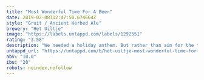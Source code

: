 ```yaml
---
title: "Most Wonderful Time For A Beer"
date: 2019-02-08T12:47:50.674664Z
style: "Gruit / Ancient Herbed Ale"
brewery: "Het Uiltje"
image: "https://labels.untappd.com/labels/1292551"
rating: "3.58"
description: "We needed a holiday anthem. But rather than aim for the top of the charts, we dove straight to the bottom of the well. And lo’ and behold look what we found: Andy Williams’ 1963 anti-classic! Is there any other holiday song so mind-numbingly dull? Nope! Marley, Crosby, Bush, the Ramones, Dylan – they wouldn’t touch this song with a 10-foot peppermint pole!  This beer is our ode to the ugly ducking of Christmas song covers. And we’re so hap-happy to exploit it for our most wonderful Christmas brew. A medieval ale pimped with the type of obscure spices only free-foraging Gaelic’s would dare pluck. A hint of caramel, a dash of black liquorice – this one-off Christmas brew is as thick and vulgar as the song that inspired it.  Some say gruit is an aphrodisiac, that’s your call. But we will tell you this: once you drink it you’ll never be ever to get this f*cking ugly Christmas song out of your head again! Sorry Andy. And a very merry this and that."
untappd_url: "https://untappd.com/b/het-uiltje-most-wonderful-time-for-a-beer/1292551"
abv: "10.0"
ibu: "20"
robots: noindex,nofollow
---
```

